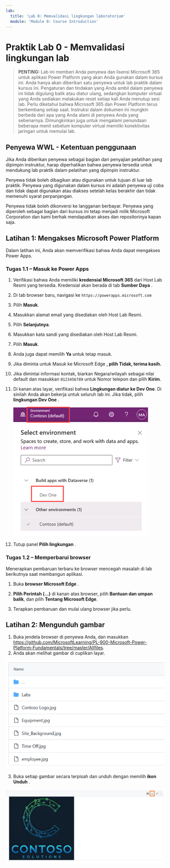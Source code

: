 ```yaml
---
lab:
  title: 'Lab 0: Memvalidasi lingkungan laboratorium'
  module: 'Module 0: Course Introduction'
---
```


# Praktik Lab 0 - Memvalidasi lingkungan lab

> **PENTING:** Lab ini memberi Anda penyewa dan lisensi Microsoft 365 untuk aplikasi Power Platform yang akan Anda gunakan dalam kursus ini. Anda hanya akan diberikan satu penyewa untuk lab praktik dalam kursus ini. Pengaturan dan tindakan yang Anda ambil dalam penyewa ini tidak digulung balik atau diatur ulang, sedangkan komputer virtual yang Anda sediakan melakukan reset setiap kali Anda menutup sesi lab. Perlu diketahui bahwa Microsoft 365 dan Power Platform terus berkembang setiap saat. Instruksi dalam dokumen ini mungkin berbeda dari apa yang Anda alami di penyewa Anda yang sebenarnya. Dimungkinkan juga untuk mengalami penundaan beberapa menit sebelum komputer virtual memiliki konektivitas jaringan untuk memulai lab.

## Penyewa WWL - Ketentuan penggunaan

Jika Anda diberikan penyewa sebagai bagian dari penyajian pelatihan yang dipimpin instruktur, harap diperhatikan bahwa penyewa tersedia untuk mendukung lab praktik dalam pelatihan yang dipimpin instruktur.

Penyewa tidak boleh dibagikan atau digunakan untuk tujuan di luar lab praktik. Penyewa yang digunakan dalam kursus ini adalah penyewa uji coba dan tidak dapat digunakan atau diakses setelah kelas berakhir dan tidak memenuhi syarat perpanjangan.

Penyewa tidak boleh dikonversi ke langganan berbayar. Penyewa yang diperoleh sebagai bagian dari kursus ini tetap menjadi milik Microsoft Corporation dan kami berhak mendapatkan akses dan repositorinya kapan saja.

## Latihan 1: Mengakses Microsoft Power Platform

Dalam latihan ini, Anda akan memverifikasi bahwa Anda dapat mengakses Power Apps.

### Tugas 1.1 – Masuk ke Power Apps

1. Verifikasi bahwa Anda memiliki **kredensial Microsoft 365** dari Host Lab Resmi yang tersedia. Kredensial akan berada di tab **Sumber Daya** .

1. Di tab browser baru, navigasi ke `https://powerapps.microsoft.com`

1. Pilih **Masuk**.

1. Masukkan alamat email yang disediakan oleh Host Lab Resmi.

1. Pilih **Selanjutnya**.

1. Masukkan kata sandi yang disediakan oleh Host Lab Resmi.

1. Pilih **Masuk**.

1. Anda juga dapat memilih **Ya** untuk tetap masuk.

1. Jika diminta untuk Masuk ke Microsoft Edge **, pilih **Tidak, terima kasih**.**

1. Jika dimintai informasi kontak, biarkan Negara/wilayah sebagai nilai default dan masukkan `0123456789` untuk Nomor telepon dan pilih **Kirim**.

1. Di kanan atas layar, verifikasi bahwa **Lingkungan diatur ke **Dev One****. Di sinilah Anda akan bekerja untuk seluruh lab ini. Jika tidak, pilih **lingkungan Dev One** .

    ![Pemilih lingkungan.](media/select-dev-one-environment.png)

1. Tutup panel **Pilih lingkungan** .

### Tugas 1.2 – Memperbarui browser

Menerapkan pembaruan terbaru ke browser mencegah masalah di lab berikutnya saat membangun aplikasi.

1. Buka **browser Microsoft Edge** .

1. **Pilih Perintah (...)** di kanan atas browser, pilih **Bantuan dan umpan balik**, dan pilih **Tentang Microsoft Edge**.

1. Terapkan pembaruan dan mulai ulang browser jika perlu.

## Latihan 2: Mengunduh gambar

1. Buka jendela browser di penyewa Anda, dan masukkan https://github.com/MicrosoftLearning/PL-900-Microsoft-Power-Platform-Fundamentals/tree/master/Allfiles.
2. Anda akan melihat gambar di cuplikan layar.

![File gambar.](media/images.png)

3. Buka setiap gambar secara terpisah dan unduh dengan memilih **ikon Unduh** .

![Tombol unduh gambar.](media/download-image.png)
